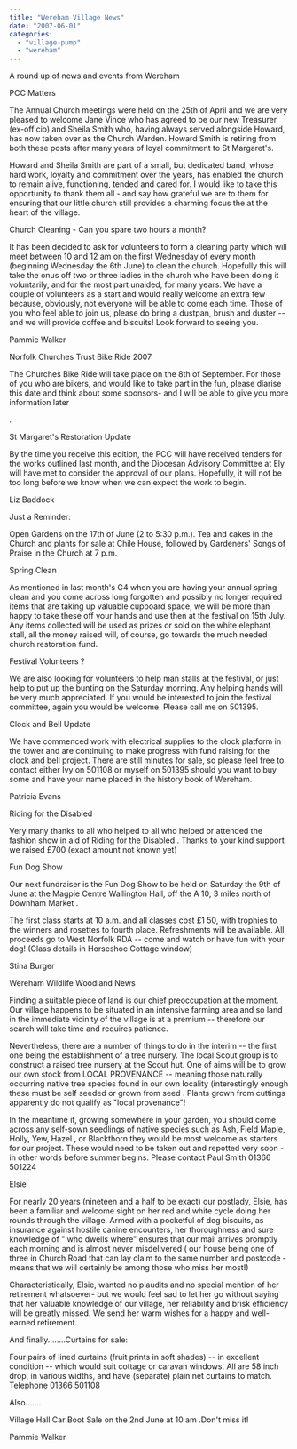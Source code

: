 ```yaml
---
title: "Wereham Village News"
date: "2007-06-01"
categories: 
  - "village-pump"
  - "wereham"
---
```


A round up of news and events from Wereham

PCC Matters

The Annual Church meetings were held on the 25th of April and we are very pleased to welcome Jane Vince who has agreed to be our new Treasurer (ex-officio) and Sheila Smith who, having always served alongside Howard, has now taken over as the Church Warden. Howard Smith is retiring from both these posts after many years of loyal commitment to St Margaret's.

Howard and Sheila Smith are part of a small, but dedicated band, whose hard work, loyalty and commitment over the years, has enabled the church to remain alive, functioning, tended and cared for. I would like to take this opportunity to thank them all - and say how grateful we are to them for ensuring that our little church still provides a charming focus the at the heart of the village.

Church Cleaning - Can you spare two hours a month?

It has been decided to ask for volunteers to form a cleaning party which will meet between 10 and 12 am on the first Wednesday of every month (beginning Wednesday the 6th June) to clean the church. Hopefully this will take the onus off two or three ladies in the church who have been doing it voluntarily, and for the most part unaided, for many years. We have a couple of volunteers as a start and would really welcome an extra few because, obviously, not everyone will be able to come each time. Those of you who feel able to join us, please do bring a dustpan, brush and duster -- and we will provide coffee and biscuits! Look forward to seeing you.

Pammie Walker

Norfolk Churches Trust Bike Ride 2007

The Churches Bike Ride will take place on the 8th of September. For those of you who are bikers, and would like to take part in the fun, please diarise this date and think about some sponsors- and I will be able to give you more information later

.

St Margaret's Restoration Update

By the time you receive this edition, the PCC will have received tenders for the works outlined last month, and the Diocesan Advisory Committee at Ely will have met to consider the approval of our plans. Hopefully, it will not be too long before we know when we can expect the work to begin.

Liz Baddock

Just a Reminder:

Open Gardens on the 17th of June (2 to 5:30 p.m.). Tea and cakes in the Church and plants for sale at Chile House, followed by Gardeners' Songs of Praise in the Church at 7 p.m.

Spring Clean

As mentioned in last month's G4 when you are having your annual spring clean and you come across long forgotten and possibly no longer required items that are taking up valuable cupboard space, we will be more than happy to take these off your hands and use then at the festival on 15th July. Any items collected will be used as prizes or sold on the white elephant stall, all the money raised will, of course, go towards the much needed church restoration fund.

Festival Volunteers ?

We are also looking for volunteers to help man stalls at the festival, or just help to put up the bunting on the Saturday morning. Any helping hands will be very much appreciated. If you would be interested to join the festival committee, again you would be welcome. Please call me on 501395.

Clock and Bell Update

We have commenced work with electrical supplies to the clock platform in the tower and are continuing to make progress with fund raising for the clock and bell project. There are still minutes for sale, so please feel free to contact either Ivy on 501108 or myself on 501395 should you want to buy some and have your name placed in the history book of Wereham.

Patricia Evans

Riding for the Disabled

Very many thanks to all who helped to all who helped or attended the fashion show in aid of Riding for the Disabled . Thanks to your kind support we raised £700 (exact amount not known yet)

Fun Dog Show

Our next fundraiser is the Fun Dog Show to be held on Saturday the 9th of June at the Magpie Centre Wallington Hall, off the A 10, 3 miles north of Downham Market .

The first class starts at 10 a.m. and all classes cost £1 50, with trophies to the winners and rosettes to fourth place. Refreshments will be available. All proceeds go to West Norfolk RDA -- come and watch or have fun with your dog! (Class details in Horseshoe Cottage window)

Stina Burger

Wereham Wildlife Woodland News

Finding a suitable piece of land is our chief preoccupation at the moment. Our village happens to be situated in an intensive farming area and so land in the immediate vicinity of the village is at a premium -- therefore our search will take time and requires patience.

Nevertheless, there are a number of things to do in the interim -- the first one being the establishment of a tree nursery. The local Scout group is to construct a raised tree nursery at the Scout hut. One of aims will be to grow our own stock from LOCAL PROVENANCE -- meaning those naturally occurring native tree species found in our own locality (interestingly enough these must be self seeded or grown from seed . Plants grown from cuttings apparently do not qualify as "local provenance"!

In the meantime if, growing somewhere in your garden, you should come across any self-sown seedlings of native species such as Ash, Field Maple, Holly, Yew, Hazel , or Blackthorn they would be most welcome as starters for our project. These would need to be taken out and repotted very soon -in other words before summer begins. Please contact Paul Smith 01366 501224

Elsie

For nearly 20 years (nineteen and a half to be exact) our postlady, Elsie, has been a familiar and welcome sight on her red and white cycle doing her rounds through the village. Armed with a pocketful of dog biscuits, as insurance against hostile canine encounters, her thoroughness and sure knowledge of " who dwells where" ensures that our mail arrives promptly each morning and is almost never misdelivered ( our house being one of three in Church Road that can lay claim to the same number and postcode - means that we will certainly be among those who miss her most!)

Characteristically, Elsie, wanted no plaudits and no special mention of her retirement whatsoever- but we would feel sad to let her go without saying that her valuable knowledge of our village, her reliability and brisk efficiency will be greatly missed. We send her warm wishes for a happy and well-earned retirement.

And finally........Curtains for sale:

Four pairs of lined curtains (fruit prints in soft shades) -- in excellent condition -- which would suit cottage or caravan windows. All are 58 inch drop, in various widths, and have (separate) plain net curtains to match. Telephone 01366 501108

Also.......

Village Hall Car Boot Sale on the 2nd June at 10 am .Don't miss it!

Pammie Walker
